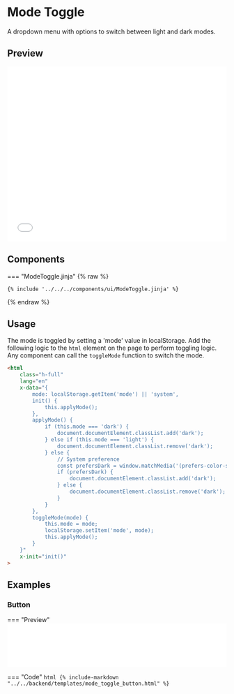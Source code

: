 # Mode Toggle

A dropdown menu with options to switch between light and dark modes.

## Preview

<iframe
src="{{ preview_url}}/components/mode_toggle"
style="width: 100%; height: 400px; border: none;">
</iframe>

## Components

=== "ModeToggle.jinja"
{% raw %}
```jinja
{% include '../../../components/ui/ModeToggle.jinja' %}
```
{% endraw %}

## Usage

The mode is toggled by setting a 'mode' value in localStorage. Add the following logic to the `html` element on the page
to perform toggling logic. Any component can call the `toggleMode` function to switch the mode. 
```html
<html
    class="h-full"
    lang="en"
    x-data="{
        mode: localStorage.getItem('mode') || 'system',
        init() {
            this.applyMode();
        },
        applyMode() {
            if (this.mode === 'dark') {
                document.documentElement.classList.add('dark');
            } else if (this.mode === 'light') {
                document.documentElement.classList.remove('dark');
            } else {
                // System preference
                const prefersDark = window.matchMedia('(prefers-color-scheme: dark)').matches;
                if (prefersDark) {
                    document.documentElement.classList.add('dark');
                } else {
                    document.documentElement.classList.remove('dark');
                }
            }
        },
        toggleMode(mode) {
            this.mode = mode;
            localStorage.setItem('mode', mode);
            this.applyMode();
        }
    }"
    x-init="init()"
>
```

## Examples

### Button

=== "Preview"
    <iframe
    src="{{ preview_url}}/components/mode_toggle?option=button"
    style="width: 100%; height: 100px; border: none;">
    </iframe>

=== "Code"
    ```html
    {% include-markdown "../../backend/templates/mode_toggle_button.html" %}
    ```
